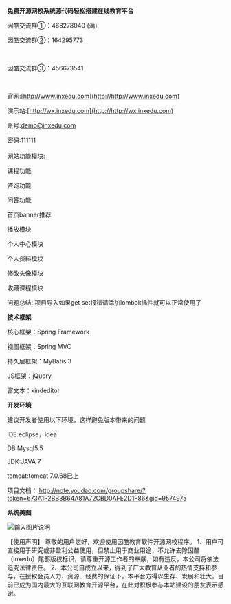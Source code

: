 **免费开源网校系统源代码轻松搭建在线教育平台**

因酷交流群①：468278040 (满)</br>

<p>因酷交流群②：164295773</p></br>
<p>因酷交流群③：456673541</p></br>

官网:[http://www.inxedu.com](http://http://www.inxedu.com)</br>

演示站:[http://wx.inxedu.com](http://http://wx.inxedu.com)</br>

账号:demo@inxedu.com</br>

密码:111111</br>
</br>
网站功能模块:</br>

课程功能</br>

咨询功能</br>

问答功能</br>

首页banner推荐</br>

播放模块</br>

个人中心模块</br>

个人资料模块</br>

修改头像模块</br>

收藏课程模块</br>

问题总结:
项目导入如果get set报错请添加lombok插件就可以正常使用了</br>

**技术框架**  </br>

核心框架：Spring Framework</br>

视图框架：Spring MVC </br>

持久层框架：MyBatis 3</br>

JS框架：jQuery</br>

富文本：kindeditor</br>

**开发环境**</br>

建议开发者使用以下环境，这样避免版本带来的问题</br>

IDE:eclipse，idea</br>

DB:Mysql5.5</br>

JDK:JAVA 7</br>

tomcat:tomcat 7.0.68已上</br>

项目文档：
http://note.youdao.com/groupshare/?token=673A1F2BB3B64A81A72CBD0AFE2D1F86&gid=9574975

**系统美图**

![输入图片说明](http://git.oschina.net/uploads/images/2016/0323/163323_c22814d9_133935.png "首页")

【使用声明】
尊敬的用户您好，欢迎使用因酷教育软件开源网校程序。
1、用户可直接用于研究或非盈利公益使用，但禁止用于商业用途，不允许去除因酷（inxedu）尾部版权标识，请尊重开源工作者的奉献，如有违反，本公司将依法追究法律责任。
2、本公司自成立以来，得到了广大教育从业者的热情支持和参与，在授权会员人力、资源、经费的保证下，本平台方得以生存、发展和壮大，目前已成为国内最大的互联网教育开源平台，在此对积极参与本站建设的朋友表示感谢。
